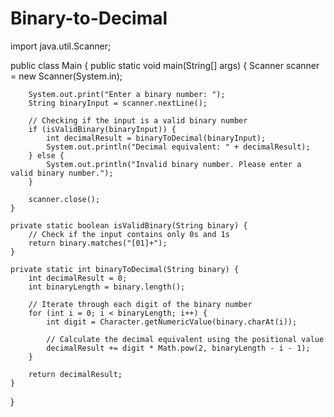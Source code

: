 # Binary-to-Decimal
import java.util.Scanner;

public class Main {
    public static void main(String[] args) {
        Scanner scanner = new Scanner(System.in);

        System.out.print("Enter a binary number: ");
        String binaryInput = scanner.nextLine();

        // Checking if the input is a valid binary number
        if (isValidBinary(binaryInput)) {
            int decimalResult = binaryToDecimal(binaryInput);
            System.out.println("Decimal equivalent: " + decimalResult);
        } else {
            System.out.println("Invalid binary number. Please enter a valid binary number.");
        }

        scanner.close();
    }

    private static boolean isValidBinary(String binary) {
        // Check if the input contains only 0s and 1s
        return binary.matches("[01]+");
    }

    private static int binaryToDecimal(String binary) {
        int decimalResult = 0;
        int binaryLength = binary.length();

        // Iterate through each digit of the binary number
        for (int i = 0; i < binaryLength; i++) {
            int digit = Character.getNumericValue(binary.charAt(i));

            // Calculate the decimal equivalent using the positional value
            decimalResult += digit * Math.pow(2, binaryLength - i - 1);
        }

        return decimalResult;
    }
}
